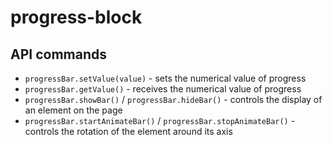 # progress-block
 
## API commands
* `progressBar.setValue(value)` - sets the numerical value of progress
* `progressBar.getValue()` - receives the numerical value of progress
* `progressBar.showBar()` / `progressBar.hideBar()` - controls the display of an element on the page
* `progressBar.startAnimateBar()` / `progressBar.stopAnimateBar()` - controls the rotation of the element around its axis
